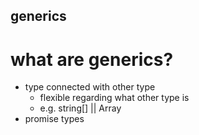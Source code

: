 ## generics

# what are generics?

- type connected with other type
  - flexible regarding what other type is
  - e.g. string[] || Array<string>
- promise types
